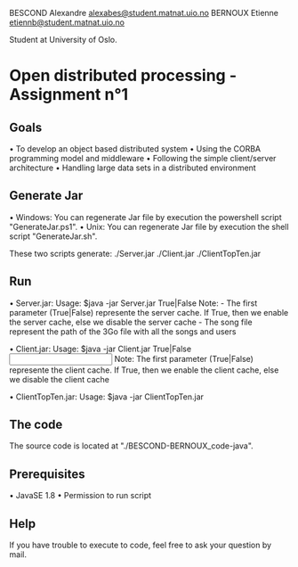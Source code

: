 BESCOND Alexandre 		alexabes@student.matnat.uio.no
BERNOUX Etienne			etiennb@student.matnat.uio.no

Student at University of Oslo.

# Open distributed processing - Assignment n°1


## Goals 
 • To develop an object based distributed system
 • Using the CORBA programming model and middleware
 • Following the simple client/server architecture
 • Handling large data sets in a distributed environment

## Generate Jar

• Windows:
You can regenerate Jar file by execution the powershell script "GenerateJar.ps1".
• Unix:
You can regenerate Jar file by execution the shell script "GenerateJar.sh".

These two scripts generate:
 ./Server.jar
 ./Client.jar
 ./ClientTopTen.jar

## Run

• Server.jar: 
	Usage: $java -jar Server.jar True|False <song file>
	Note:
	 - The first parameter (True|False) represente the server cache.
	If True, then we enable the server cache, else we disable the server cache
     - The song file represent the path of the 3Go file with all the songs and users

• Client.jar: 
	Usage: $java -jar Client.jar True|False <input file> <output file>
	Note: The first parameter (True|False) represente the client cache.
	If True, then we enable the client cache, else we disable the client cache
	
• ClientTopTen.jar:
	Usage: $java -jar ClientTopTen.jar <output file>

## The code

The source code is located at "./BESCOND-BERNOUX_code-java".

## Prerequisites

• JavaSE 1.8 
• Permission to run script

## Help

If you have trouble to execute to code, feel free to ask your question by mail.
